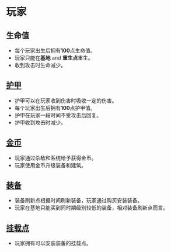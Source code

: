 # 玩家
## 生命值
- 每个玩家出生后拥有**100**点生命值。
- 玩家只能在**基地** and **重生点**重生。
- 收到攻击时生命减少。

## [护甲](https://github.com/306b/Tac/blob/master/GameDesignDocument/Player/护甲.md)
- 护甲可以在玩家收到伤害时吸收一定的伤害。
- 每个玩家出生后拥有**100**点护甲值。
- 护甲在玩家一段时间不受攻击后回复。
- 护甲收到攻击时减少。

## [金币](https://github.com/306b/Tac/blob/master/GameDesignDocument/Player/金币.md)
- 玩家通过杀敌和系统给予获得金币。
- 玩家使用金币升级装备和建筑。

## [装备](https://github.com/306b/Tac/blob/master/GameDesignDocument/Player/装备.md)
- 装备刷新点根据时间刷新装备，玩家通过购买安装装备。
- 玩家在基地只能买到同时期级别较低的装备，相对装备刷新点而言。

## [挂载点](https://github.com/306b/Tac/blob/master/GameDesignDocument/Player/挂载点.md)
- 玩家拥有可以安装装备的挂载点。
